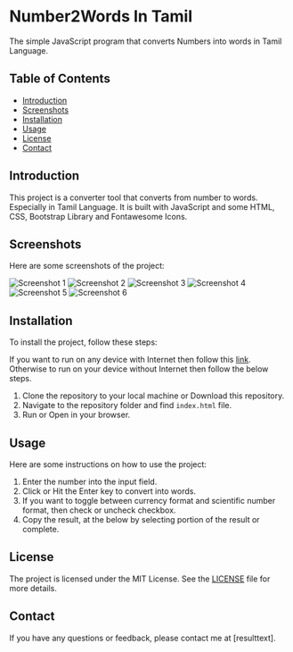 # Number2Words In Tamil

The simple JavaScript program that converts Numbers into words in Tamil Language. 

## Table of Contents

* [Introduction](#introduction)
* [Screenshots](#screenshots)
* [Installation](#installation)
* [Usage](#usage)
* [License](#license)
* [Contact](#contact)

## Introduction

This project is a converter tool that converts from number to words. Especially in Tamil Language. It is built with JavaScript and some HTML, CSS, Bootstrap Library and Fontawesome Icons.

## Screenshots

Here are some screenshots of the project:

![Screenshot 1](../master/docs/screenshot1.jpg)
![Screenshot 2](../master/docs/screenshot2.jpg)
![Screenshot 3](../master/docs/screenshot3.jpg)
![Screenshot 4](../master/docs/screenshot4.jpg)
![Screenshot 5](../master/docs/screenshot5.jpg)
![Screenshot 6](../master/docs/screenshot6.jpg)

## Installation

To install the project, follow these steps:

If you want to run on any device with Internet then follow this [link](https://arathinai.blogspot.com/p/number-to-words.html).
Otherwise to run on your device without Internet then follow the below steps.

1. Clone the repository to your local machine or Download this repository.
2. Navigate to the repository folder and find `index.html` file.
3. Run or Open in your browser.

## Usage

Here are some instructions on how to use the project:

1. Enter the number into the input field.
2. Click or Hit the Enter key to convert into words.
3. If you want to toggle between currency format and scientific number format, then check or uncheck checkbox.
4. Copy the result, at the below by selecting portion of the result or complete.

## License

The project is licensed under the MIT License. See the [LICENSE](LICENSE.md) file for more details.

## Contact

If you have any questions or feedback, please contact me at [resulttext].
